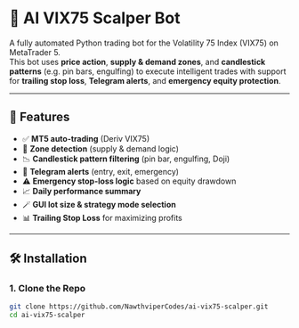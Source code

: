 # 🤖 AI VIX75 Scalper Bot

A fully automated Python trading bot for the Volatility 75 Index (VIX75) on MetaTrader 5.  
This bot uses **price action**, **supply & demand zones**, and **candlestick patterns** (e.g. pin bars, engulfing) to execute intelligent trades with support for **trailing stop loss**, **Telegram alerts**, and **emergency equity protection**.

---

## 🚀 Features

- ✅ **MT5 auto-trading** (Deriv VIX75)
- 🧠 **Zone detection** (supply & demand logic)
- 📉 **Candlestick pattern filtering** (pin bar, engulfing, Doji)
- 🔔 **Telegram alerts** (entry, exit, emergency)
- ⚠️ **Emergency stop-loss logic** based on equity drawdown
- 📈 **Daily performance summary**
- 🪄 **GUI lot size & strategy mode selection**
- 📊 **Trailing Stop Loss** for maximizing profits

---

## 🛠️ Installation

### 1. Clone the Repo

```bash
git clone https://github.com/NawthviperCodes/ai-vix75-scalper.git
cd ai-vix75-scalper
